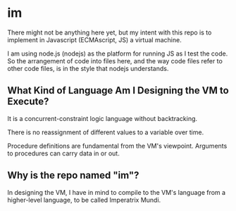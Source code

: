 # im

There might not be anything here yet, but my intent with this repo
is to implement in Javascript (ECMAscript, JS) a virtual machine.

I am using node.js (nodejs) as the platform for running JS as I test the code.
So the arrangement of code into files here, and the way code files refer to
other code files, is in the style that nodejs understands.

## What Kind of Language Am I Designing the VM to Execute?

It is a concurrent-constraint logic language without backtracking.

There is no reassignment of different values to a variable over time.

Procedure definitions are fundamental from the VM's viewpoint.
Arguments to procedures can carry data in or out.

## Why is the repo named "im"?

In designing the VM, I have in mind to compile to the VM's language from a
higher-level language, to be called Imperatrix Mundi.
